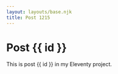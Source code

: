 ```yaml
---
layout: layouts/base.njk
title: Post 1215
---
```


# Post {{ id }}

This is post {{ id }} in my Eleventy project.
